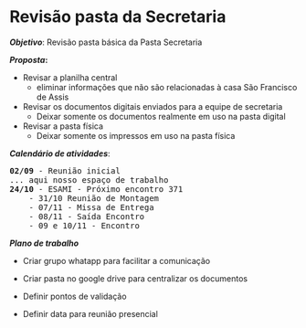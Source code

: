 # Revisão pasta da Secretaria
 
<b>*Objetivo*</b>: Revisão pasta básica da Pasta Secretaria

<b>*Proposta*:</b>
- Revisar a planilha central
    - eliminar informações que não são relacionadas à casa São Francisco de Assis
- Revisar os documentos digitais enviados para a equipe de secretaria
    - Deixar somente os documentos realmente em uso na pasta digital
- Revisar a pasta física
    - Deixar somente os impressos em uso na pasta física

<b>*Calendário de atividades*</b>:
<pre>
<b>02/09</b> - Reunião inicial
... aqui nosso espaço de trabalho
<b>24/10</b> - ESAMI - Próximo encontro 371 
    - 31/10 Reunião de Montagem
    - 07/11 - Missa de Entrega
    - 08/11 - Saída Encontro 
    - 09 e 10/11 - Encontro
</pre>

<b>*Plano de trabalho*</b>
- Criar grupo whatapp para facilitar a comunicação
- Criar pasta no google drive para centralizar os documentos 

- Definir pontos de validação
- Definir data para reunião presencial
